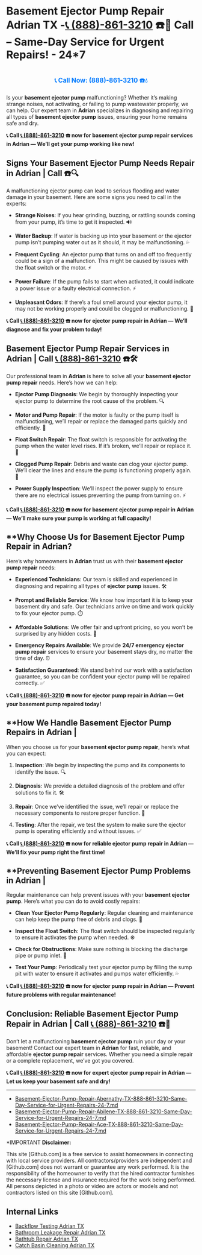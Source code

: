 # **Basement Ejector Pump Repair Adrian TX -[📞 (888)-861-3210](https://plumbing-texas-3210.netlify.app) ☎️🔧** Call – Same-Day Service for Urgent Repairs! - 24*7 
# 

<p align="center" style="font-size: 1.2em; font-weight: bold; margin: 20px 0;">
  <a href="https://plumbing-texas-3210.netlify.app" target="_blank" style="color: #007BFF; text-decoration: none;">📞 Call Now: (888)-861-3210 ☎️💧</a>
</p>

Is your **basement ejector pump** malfunctioning? Whether it’s making strange noises, not activating, or failing to pump wastewater properly, we can help. Our expert team in **Adrian** specializes in diagnosing and repairing all types of **basement ejector pump** issues, ensuring your home remains safe and dry.

**📞 Call [📞 (888)-861-3210](https://plumbing-texas-3210.netlify.app) ☎️ now for **basement ejector pump repair** services in Adrian — We’ll get your pump working like new!**

## **Signs Your Basement Ejector Pump Needs Repair in Adrian | Call  ☎️🔍**

A malfunctioning ejector pump can lead to serious flooding and water damage in your basement. Here are some signs you need to call in the experts:

- **Strange Noises**: If you hear grinding, buzzing, or rattling sounds coming from your pump, it’s time to get it inspected. 🔊

- **Water Backup**: If water is backing up into your basement or the ejector pump isn’t pumping water out as it should, it may be malfunctioning. 💦

- **Frequent Cycling**: An ejector pump that turns on and off too frequently could be a sign of a malfunction. This might be caused by issues with the float switch or the motor. ⚡

- **Power Failure**: If the pump fails to start when activated, it could indicate a power issue or a faulty electrical connection. ⚡

- **Unpleasant Odors**: If there’s a foul smell around your ejector pump, it may not be working properly and could be clogged or malfunctioning. 💩

**📞 Call [📞 (888)-861-3210](https://plumbing-texas-3210.netlify.app) ☎️ now for **ejector pump repair** in Adrian — We’ll diagnose and fix your problem today!**

## **Basement Ejector Pump Repair Services in Adrian | Call [📞 (888)-861-3210](https://plumbing-texas-3210.netlify.app) ☎️🛠️**

Our professional team in **Adrian** is here to solve all your **basement ejector pump repair** needs. Here’s how we can help:

- **Ejector Pump Diagnosis**: We begin by thoroughly inspecting your ejector pump to determine the root cause of the problem. 🔍

- **Motor and Pump Repair**: If the motor is faulty or the pump itself is malfunctioning, we’ll repair or replace the damaged parts quickly and efficiently. 🔧

- **Float Switch Repair**: The float switch is responsible for activating the pump when the water level rises. If it’s broken, we’ll repair or replace it. 🌊

- **Clogged Pump Repair**: Debris and waste can clog your ejector pump. We’ll clear the lines and ensure the pump is functioning properly again. 🚰

- **Power Supply Inspection**: We’ll inspect the power supply to ensure there are no electrical issues preventing the pump from turning on. ⚡

**📞 Call [📞 (888)-861-3210](https://plumbing-texas-3210.netlify.app) ☎️ now for **basement ejector pump repair** in Adrian — We’ll make sure your pump is working at full capacity!**

## **Why Choose Us for Basement Ejector Pump Repair in Adrian? 

Here’s why homeowners in **Adrian** trust us with their **basement ejector pump repair** needs:

- **Experienced Technicians**: Our team is skilled and experienced in diagnosing and repairing all types of **ejector pump** issues. 🛠️

- **Prompt and Reliable Service**: We know how important it is to keep your basement dry and safe. Our technicians arrive on time and work quickly to fix your ejector pump. ⏱️

- **Affordable Solutions**: We offer fair and upfront pricing, so you won’t be surprised by any hidden costs. 💸

- **Emergency Repairs Available**: We provide **24/7 emergency ejector pump repair** services to ensure your basement stays dry, no matter the time of day. ⏰

- **Satisfaction Guaranteed**: We stand behind our work with a satisfaction guarantee, so you can be confident your ejector pump will be repaired correctly. ✅

**📞 Call [📞 (888)-861-3210](https://plumbing-texas-3210.netlify.app) ☎️ now for **ejector pump repair** in Adrian — Get your basement pump repaired today!**

## **How We Handle Basement Ejector Pump Repairs in Adrian | 

When you choose us for your **basement ejector pump repair**, here’s what you can expect:

1. **Inspection**: We begin by inspecting the pump and its components to identify the issue. 🔍

2. **Diagnosis**: We provide a detailed diagnosis of the problem and offer solutions to fix it. 🛠️

3. **Repair**: Once we’ve identified the issue, we’ll repair or replace the necessary components to restore proper function. 🔧

4. **Testing**: After the repair, we test the system to make sure the ejector pump is operating efficiently and without issues. ✅

**📞 Call [📞 (888)-861-3210](https://plumbing-texas-3210.netlify.app) ☎️ now for reliable **ejector pump repair** in Adrian — We’ll fix your pump right the first time!**

## **Preventing Basement Ejector Pump Problems in Adrian | 

Regular maintenance can help prevent issues with your **basement ejector pump**. Here’s what you can do to avoid costly repairs:

- **Clean Your Ejector Pump Regularly**: Regular cleaning and maintenance can help keep the pump free of debris and clogs. 🧽

- **Inspect the Float Switch**: The float switch should be inspected regularly to ensure it activates the pump when needed. ⚙️

- **Check for Obstructions**: Make sure nothing is blocking the discharge pipe or pump inlet. 🚰

- **Test Your Pump**: Periodically test your ejector pump by filling the sump pit with water to ensure it activates and pumps water efficiently. 💦

**📞 Call [📞 (888)-861-3210](https://plumbing-texas-3210.netlify.app) ☎️ now for **ejector pump repair** in Adrian — Prevent future problems with regular maintenance!**

## **Conclusion: Reliable Basement Ejector Pump Repair in Adrian | Call [📞 (888)-861-3210](https://plumbing-texas-3210.netlify.app) ☎️🔧**

Don’t let a malfunctioning **basement ejector pump** ruin your day or your basement! Contact our expert team in **Adrian** for fast, reliable, and affordable **ejector pump repair** services. Whether you need a simple repair or a complete replacement, we’ve got you covered.

**📞 Call [📞 (888)-861-3210](https://plumbing-texas-3210.netlify.app) ☎️ now for expert **ejector pump repair** in Adrian — Let us keep your basement safe and dry!**

---

- [Basement-Ejector-Pump-Repair-Abernathy-TX-888-861-3210-Same-Day-Service-for-Urgent-Repairs-24-7.md](https://github.com/allyoucaneatsushiin/plumbing-texas/blob/main/Basement-Ejector-Pump-Repair-Abernathy-TX-888-861-3210-Same-Day-Service-for-Urgent-Repairs-24-7.md)
- [Basement-Ejector-Pump-Repair-Abilene-TX-888-861-3210-Same-Day-Service-for-Urgent-Repairs-24-7.md](https://github.com/allyoucaneatsushiin/plumbing-texas/blob/main/Basement-Ejector-Pump-Repair-Abilene-TX-888-861-3210-Same-Day-Service-for-Urgent-Repairs-24-7.md)
- [Basement-Ejector-Pump-Repair-Ace-TX-888-861-3210-Same-Day-Service-for-Urgent-Repairs-24-7.md](https://github.com/allyoucaneatsushiin/plumbing-texas/blob/main/Basement-Ejector-Pump-Repair-Ace-TX-888-861-3210-Same-Day-Service-for-Urgent-Repairs-24-7.md)


*IMPORTANT **Disclaimer:**

This site [Github.com] is a free service to assist homeowners in connecting with local service providers. All contractors/providers are independent and [Github.com] does not warrant or guarantee any work performed. It is the responsibility of the homeowner to verify that the hired contractor furnishes the necessary license and insurance required for the work being performed. All persons depicted in a photo or video are actors or models and not contractors listed on this site [Github.com].


## Internal Links
- [Backflow Testing Adrian TX](https://github.com/allyoucaneatsushiin/plumbing-texas/blob/main/Backflow-Testing-Adrian-TX-888-861-3210-Prevention-Same-Day-Service-Available-24-7.md)
- [Bathroom Leakage Repair Adrian TX](https://github.com/allyoucaneatsushiin/plumbing-texas/blob/main/Bathroom-Leakage-Repair-Adrian-TX-888-861-3210-Fix-Leaks-Fast-Avoid-Damage-24-7.md)
- [Bathtub Repair Adrian TX](https://github.com/allyoucaneatsushiin/plumbing-texas/blob/main/Bathtub-Repair-Adrian-TX-888-861-3210-Replacement-Same-Day-Service-to-Restore-Your-Tub-24-7.md)
- [Catch Basin Cleaning Adrian TX](https://github.com/allyoucaneatsushiin/plumbing-texas/blob/main/Catch-Basin-Cleaning-Adrian-TX-888-861-3210-Storm-Drain-Emergency-Services-Available-24-7-Fast-Affordable.md)

